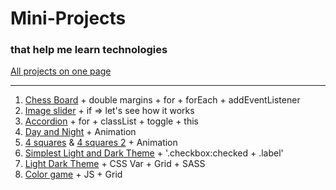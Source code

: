 # Mini-Projects

### that help me learn technologies

[All projects on one page](https://trusting-bhabha-c67443.netlify.app/)

---

1. [Chess Board](https://trusting-bhabha-c67443.netlify.app/chess-board/) + double margins + for + forEach + addEventListener
2. [Image slider](https://trusting-bhabha-c67443.netlify.app/image%20slider/) + if => let's see how it works
3. [Accordion](https://trusting-bhabha-c67443.netlify.app/accordion/) + for + classList + toggle + this
4. [Day and Night](https://trusting-bhabha-c67443.netlify.app/animation%20day%20and%20night/) + Animation
5. [4 squares](https://trusting-bhabha-c67443.netlify.app/4%20squares%20animation/index.html) & [4 squares 2](https://trusting-bhabha-c67443.netlify.app/4%20squares%20animation%202/index.html) + Animation
6. [Simplest Light and Dark Theme](https://trusting-bhabha-c67443.netlify.app/simplest%20light%20and%20dark%20theme/) + '.checkbox:checked + .label'
7. [Light Dark Theme](https://trusting-bhabha-c67443.netlify.app/light%20dark%20theme%20toggle/) + CSS Var + Grid + SASS
8. [Color game](https://trusting-bhabha-c67443.netlify.app/color%20game/) + JS + Grid
